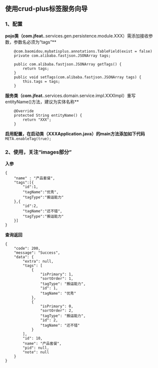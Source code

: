 ## 使用crud-plus标签服务向导
### 1、配置
**pojo类（com.jfeat.**.services.gen.persistence.module.XXX）需添加接收参数，参数名必须为“tags”**
```
    @com.baomidou.mybatisplus.annotations.TableField(exist = false)
    private com.alibaba.fastjson.JSONArray tags;

    public com.alibaba.fastjson.JSONArray getTags() {
        return tags;
    }
    public void setTags(com.alibaba.fastjson.JSONArray tags) {
        this.tags = tags;
    }
```

**服务类（com.jfeat.**.services.domain.service.impl.XXXImpl）重写entityName()方法，建议为实体名称**
```
    @Override
    protected String entityName() {
        return "XXX";
    }
```

**启用配置，在启动类（XXXApplication.java）的main方法添加如下代码**
`META.enableTag(true);`

### 2、使用，关注“images部分”
**入参**
```
{
	"name" : "产品套餐",
	"tags":[{
		"id":1,
		"tagName":"优秀",
		"tagType":"搬运能力"
	},{
		"id":2,
		"tagName":"还不错",
		"tagType":"搬运能力"
	}]
}
```

**查询返回**
```
{
    "code": 200,
    "message": "Success",
    "data": {
        "extra": null,
        "tags": [
            {
                "isPrimary": 1,
                "sortOrder": 1,
                "tagType": "搬运能力",
                "id": 1,
                "tagName": "优秀"
            },
            {
                "isPrimary": 0,
                "sortOrder": 2,
                "tagType": "搬运能力",
                "id": 2,
                "tagName": "还不错"
            }
        ],
        "id": 10,
        "name": "产品套餐",
        "pid": null,
        "note": null
    }
}
```
